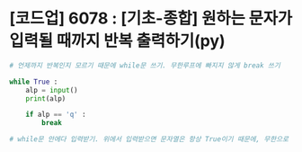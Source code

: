 # [코드업] 6078 : [기초-종합] 원하는 문자가 입력될 때까지 반복 출력하기(py)

```python
# 언제까지 반복인지 모르기 때문에 while문 쓰기. 무한루프에 빠지지 않게 break 쓰기

while True :
    alp = input()
    print(alp)

    if alp == 'q' :
        break

# while문 안에다 입력받기. 위에서 입력받으면 문자열은 항상 True이기 때문에, 무한으로 출력됨
```